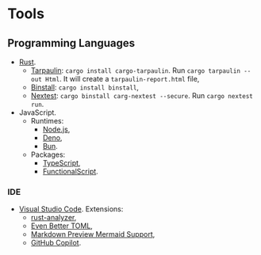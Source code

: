 # Tools

## Programming Languages

- [Rust](https://www.rust-lang.org/tools/install).
  - [Tarpaulin](https://lib.rs/crates/cargo-tarpaulin): `cargo install cargo-tarpaulin`. Run `cargo tarpaulin --out Html`. It will create a `tarpaulin-report.html` file,
  - [Binstall](https://github.com/cargo-bins/cargo-binstall): `cargo install binstall`,
  - [Nextest](https://nexte.st/): `cargo binstall carg-nextest --secure`. Run `cargo nextest run`.
- JavaScript.
  - Runtimes:
    - [Node.js](https://nodejs.org/en),
    - [Deno](https://deno.com/),
    - [Bun](https://bun.sh/).
  - Packages:
    - [TypeScript](https://www.npmjs.com/package/typescript),
    - [FunctionalScript](https://www.npmjs.com/package/functionalscript). 

### IDE

- [Visual Studio Code](https://code.visualstudio.com/). Extensions:
  - [rust-analyzer](https://marketplace.visualstudio.com/items?itemName=rust-lang.rust-analyzer),
  - [Even Better TOML](https://marketplace.visualstudio.com/items?itemName=tamasfe.even-better-toml),
  - [Markdown Preview Mermaid Support](https://marketplace.visualstudio.com/items?itemName=bierner.markdown-mermaid),
  - [GitHub Copilot](https://marketplace.visualstudio.com/items?itemName=GitHub.copilot).
